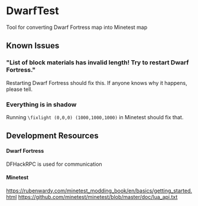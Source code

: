 # DwarfTest

Tool for converting Dwarf Fortress map into Minetest map


## Known Issues

### "List of block materials has invalid length! Try to restart Dwarf Fortress."

Restarting Dwarf Fortress should fix this. If anyone knows why it happens, please tell.

### Everything is in shadow

Running `\fixlight (0,0,0) (1000,1000,1000)` in Minetest should fix that.

## Development Resources

#### Dwarf Fortress

DFHackRPC is used for communication

#### Minetest

https://rubenwardy.com/minetest_modding_book/en/basics/getting_started.html
https://github.com/minetest/minetest/blob/master/doc/lua_api.txt

